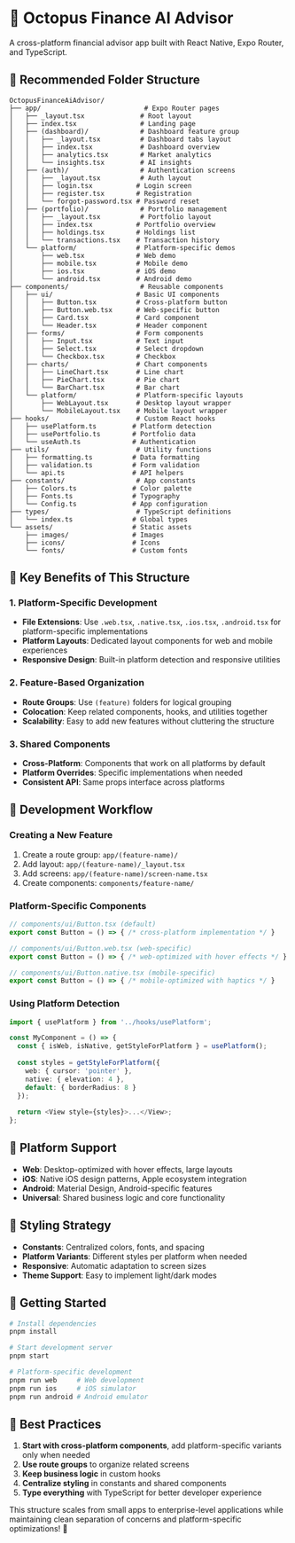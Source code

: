 # 🐙 Octopus Finance AI Advisor

A cross-platform financial advisor app built with React Native, Expo Router, and TypeScript.

## 📁 **Recommended Folder Structure**

```
OctopusFinanceAiAdvisor/
├── app/                          # Expo Router pages
│   ├── _layout.tsx              # Root layout
│   ├── index.tsx                # Landing page
│   ├── (dashboard)/             # Dashboard feature group
│   │   ├── _layout.tsx          # Dashboard tabs layout
│   │   ├── index.tsx            # Dashboard overview
│   │   ├── analytics.tsx        # Market analytics
│   │   └── insights.tsx         # AI insights
│   ├── (auth)/                  # Authentication screens
│   │   ├── _layout.tsx          # Auth layout
│   │   ├── login.tsx           # Login screen
│   │   ├── register.tsx        # Registration
│   │   └── forgot-password.tsx # Password reset
│   ├── (portfolio)/             # Portfolio management
│   │   ├── _layout.tsx          # Portfolio layout
│   │   ├── index.tsx           # Portfolio overview
│   │   ├── holdings.tsx        # Holdings list
│   │   └── transactions.tsx    # Transaction history
│   └── platform/               # Platform-specific demos
│       ├── web.tsx             # Web demo
│       ├── mobile.tsx          # Mobile demo
│       ├── ios.tsx             # iOS demo
│       └── android.tsx         # Android demo
├── components/                  # Reusable components
│   ├── ui/                     # Basic UI components
│   │   ├── Button.tsx          # Cross-platform button
│   │   ├── Button.web.tsx      # Web-specific button
│   │   ├── Card.tsx            # Card component
│   │   └── Header.tsx          # Header component
│   ├── forms/                  # Form components
│   │   ├── Input.tsx           # Text input
│   │   ├── Select.tsx          # Select dropdown
│   │   └── Checkbox.tsx        # Checkbox
│   ├── charts/                 # Chart components
│   │   ├── LineChart.tsx       # Line chart
│   │   ├── PieChart.tsx        # Pie chart
│   │   └── BarChart.tsx        # Bar chart
│   └── platform/               # Platform-specific layouts
│       ├── WebLayout.tsx       # Desktop layout wrapper
│       └── MobileLayout.tsx    # Mobile layout wrapper
├── hooks/                      # Custom React hooks
│   ├── usePlatform.ts         # Platform detection
│   ├── usePortfolio.ts        # Portfolio data
│   └── useAuth.ts             # Authentication
├── utils/                      # Utility functions
│   ├── formatting.ts          # Data formatting
│   ├── validation.ts          # Form validation
│   └── api.ts                 # API helpers
├── constants/                  # App constants
│   ├── Colors.ts              # Color palette
│   ├── Fonts.ts               # Typography
│   └── Config.ts              # App configuration
├── types/                      # TypeScript definitions
│   └── index.ts               # Global types
└── assets/                    # Static assets
    ├── images/                # Images
    ├── icons/                 # Icons
    └── fonts/                 # Custom fonts
```

## 🎯 **Key Benefits of This Structure**

### 1. **Platform-Specific Development**
- **File Extensions**: Use `.web.tsx`, `.native.tsx`, `.ios.tsx`, `.android.tsx` for platform-specific implementations
- **Platform Layouts**: Dedicated layout components for web and mobile experiences
- **Responsive Design**: Built-in platform detection and responsive utilities

### 2. **Feature-Based Organization**
- **Route Groups**: Use `(feature)` folders for logical grouping
- **Colocation**: Keep related components, hooks, and utilities together
- **Scalability**: Easy to add new features without cluttering the structure

### 3. **Shared Components**
- **Cross-Platform**: Components that work on all platforms by default
- **Platform Overrides**: Specific implementations when needed
- **Consistent API**: Same props interface across platforms

## 🚀 **Development Workflow**

### **Creating a New Feature**
1. Create a route group: `app/(feature-name)/`
2. Add layout: `app/(feature-name)/_layout.tsx`
3. Add screens: `app/(feature-name)/screen-name.tsx`
4. Create components: `components/feature-name/`

### **Platform-Specific Components**
```typescript
// components/ui/Button.tsx (default)
export const Button = () => { /* cross-platform implementation */ }

// components/ui/Button.web.tsx (web-specific)
export const Button = () => { /* web-optimized with hover effects */ }

// components/ui/Button.native.tsx (mobile-specific)  
export const Button = () => { /* mobile-optimized with haptics */ }
```

### **Using Platform Detection**
```typescript
import { usePlatform } from '../hooks/usePlatform';

const MyComponent = () => {
  const { isWeb, isNative, getStyleForPlatform } = usePlatform();
  
  const styles = getStyleForPlatform({
    web: { cursor: 'pointer' },
    native: { elevation: 4 },
    default: { borderRadius: 8 }
  });
  
  return <View style={styles}>...</View>;
};
```

## 📱 **Platform Support**

- **Web**: Desktop-optimized with hover effects, large layouts
- **iOS**: Native iOS design patterns, Apple ecosystem integration
- **Android**: Material Design, Android-specific features
- **Universal**: Shared business logic and core functionality

## 🎨 **Styling Strategy**

- **Constants**: Centralized colors, fonts, and spacing
- **Platform Variants**: Different styles per platform when needed
- **Responsive**: Automatic adaptation to screen sizes
- **Theme Support**: Easy to implement light/dark modes

## 🔧 **Getting Started**

   ```bash
# Install dependencies
   pnpm install

# Start development server
pnpm start

# Platform-specific development
pnpm run web     # Web development
pnpm run ios     # iOS simulator
pnpm run android # Android emulator
```

## 📝 **Best Practices**

1. **Start with cross-platform components**, add platform-specific variants only when needed
2. **Use route groups** to organize related screens
3. **Keep business logic** in custom hooks
4. **Centralize styling** in constants and shared components
5. **Type everything** with TypeScript for better developer experience

This structure scales from small apps to enterprise-level applications while maintaining clean separation of concerns and platform-specific optimizations! 🚀 